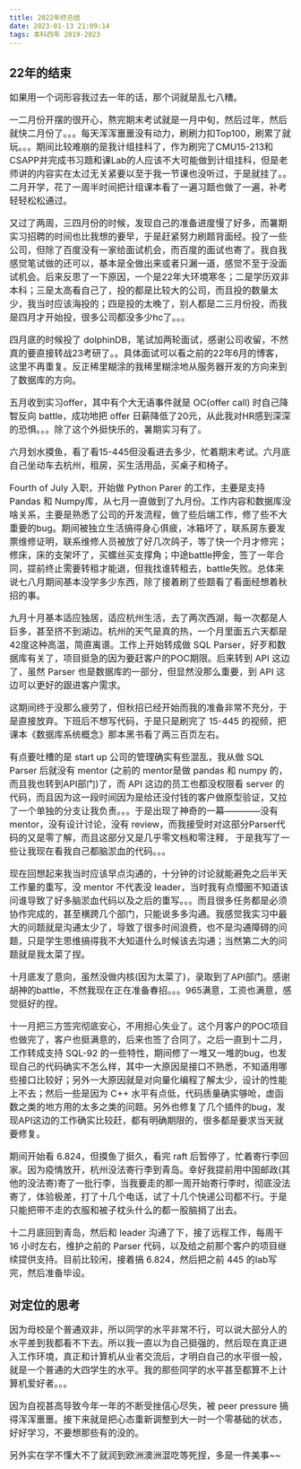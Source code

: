```yaml
---
title: 2022年终总结
date: 2023-01-13 21:09:14
tags: 本科四年 2019-2023
---
```


## 22年的结束

<font size=3>
如果用一个词形容我过去一年的话，那个词就是乱七八糟。

一二月份开摆的很开心，熬完期末考试就是一月中旬，然后过年，然后就快二月份了。。。每天浑浑噩噩没有动力，刷刷力扣Top100，刷累了就玩。。。期间比较难崩的是我计组挂科了，作为刷完了CMU15-213和CSAPP并完成书习题和课Lab的人应该不大可能做到计组挂科，但是老师讲的内容实在太过无关紧要以至于我一节课也没听过，于是就挂了。。二月开学，花了一周半时间把计组课本看了一遍习题也做了一遍，补考轻轻松松通过。

又过了两周，三四月份的时候，发现自己的准备进度慢了好多，而暑期实习招聘的时间也比我想的要早，于是赶紧努力刷题背面经。投了一些公司，但除了百度没有一家给面试机会，而百度的面试也寄了。我自我感觉笔试做的还可以，基本是全做出来或者只漏一道，感觉不至于没面试机会。后来反思了一下原因，一个是22年大环境寒冬；二是学历双非本科；三是太高看自己了，投的都是比较大的公司，而且投的数量太少，我当时应该海投的；四是投的太晚了，别人都是二三月份投，而我是四月才开始投，很多公司都没多少hc了。。。

四月底的时候投了 dolphinDB，笔试加两轮面试，感谢公司收留，不然真的要直接转战23考研了。。具体面试可以看之前的22年6月的博客，这里不再重复。反正稀里糊涂的我稀里糊涂地从服务器开发的方向来到了数据库的方向。

五月收到实习offer，其中有个大无语事件就是 OC(offer call) 时自己降智反向 battle，成功地把 offer 日薪降低了20元，从此我对HR感到深深的恐惧。。。除了这个外挺快乐的，暑期实习有了。

六月划水摸鱼，看了看15-445但没看进去多少，忙着期末考试。六月底自己坐动车去杭州，租房，买生活用品，买桌子和椅子。

Fourth of July 入职，开始做 Python Parer 的工作，主要是支持 Pandas 和 Numpy库，从七月一直做到了九月份。工作内容和数据库没啥关系，主要是熟悉了公司的开发流程，做了些后端工作，修了些不大重要的bug。期间被独立生活搞得身心俱疲，冰箱坏了，联系房东要发票维修证明，联系维修人员被放了好几次鸽子，等了快一个月才修完；修床，床的支架坏了，买螺丝买支撑角；中途battle押金，签了一年合同，提前终止需要转租才能退，但我找谁转租去，battle失败。总体来说七八月期间基本没学多少东西，除了接着刷了些题看了看面经想着秋招的事。

九月十月基本适应独居，适应杭州生活，去了两次西湖，每一次都是人巨多，甚至挤不到湖边。杭州的天气是真的热，一个月里面五六天都是42度这种高温，简直离谱。工作上开始转成做 SQL Parser，好歹和数据库有关了，项目挺急的因为要赶客户的POC期限。后来转到 API 这边了，虽然 Parser 也是数据库的一部分，但显然没那么重要，到 API 这边可以更好的跟进客户需求。

这期间终于没那么疲劳了，但秋招已经开始而我的准备非常不充分，于是直接放弃。下班后不想写代码，于是只是刷完了 15-445 的视频，把课本《数据库系统概念》那本黑书看了两三百页左右。

有点要吐槽的是 start up 公司的管理确实有些混乱，我从做 SQL Parser 后就没有 mentor (之前的 mentor是做 pandas 和 numpy 的，而且我也转到API部门)了，而 API 这边的员工也都没权限看 server 的代码，而且因为这一段时间因为是给还没付钱的客户做原型验证，又拉了一个单独的分支让我负责。。。于是出现了神奇的一幕————没有 mentor，没有设计讨论，没有 review，而我接受时对这部分Parser代码的又是零了解，而且这部分又是几乎零文档和零注释，
于是我写了一些让我现在看我自己都脑淤血的代码。。。

现在回想起来我当时应该早点沟通的，十分钟的讨论就能避免之后半天工作量的重写，没 mentor 不代表没 leader，当时我有点懵圈不知道该问谁导致了好多脑淤血代码以及之后的重写。。。而且很多任务都是必须协作完成的，甚至横跨几个部门，只能说多多沟通。我感觉我实习中最大的问题就是沟通太少了，导致了很多时间浪费，也不是沟通障碍的问题，只是学生思维搞得我不大知道什么时候该去沟通；当然第二大的问题就是我太菜了捏。

十月底发了意向，虽然没做内核(因为太菜了)，录取到了API部门。感谢胡神的battle，不然我现在正在准备春招。。。965满意，工资也满意，感觉挺好的捏。

十一月把三方签完彻底安心，不用担心失业了。这个月客户的POC项目也做完了，客户也挺满意的，后来也签了合同了。之后一直到十二月，工作转成支持 SQL-92 的一些特性，期间修了一堆又一堆的bug，也发现自己的代码确实不怎么样，其中一大原因是接口不熟悉，不知道用哪些接口比较好；另外一大原因就是对向量化编程了解太少，设计的性能上不去；然后一些是因为 C++ 水平有点低，代码质量确实够呛，虚函数之类的地方用的太多之类的问题。另外也修复了几个插件的bug，发现API这边的工作确实比较赶，都有明确期限的，很多都是要求当天就要修复。

期间开始看 6.824，但摸鱼了挺久，看完 raft 后暂停了，忙着寄行李回家。因为疫情放开，杭州没法寄行李到青岛。幸好我提前用中国邮政(其他的没法寄)寄了一批行李，当我要走的那一周开始寄行李时，彻底没法寄了，体验极差，打了十几个电话，试了十几个快递公司都不行。于是只能把带不走的衣服和被子枕头什么的都一股脑捐了出去。

十二月底回到青岛，然后和 leader 沟通了下，接了远程工作，每周干 16 小时左右，维护之前的 Parser 代码，以及给之前那个客户的项目继续提供支持。目前比较闲，接着搞 6.824，然后把之前 445 的lab写完，然后准备毕设。
</font>

## 对定位的思考

<font size=3>
因为母校是个普通双非，所以同学的水平非常不行，可以说大部分人的水平差到我都看不下去。所以我一直以为自己挺强的，然后现在真正进入工作环境，真正和计算机从业者交流后，才明白自己的水平很一般，就是一个普通的大四学生的水平。我的那些同学的水平甚至都算不上计算机爱好者。。。

因为自视甚高导致今年一年的不断受挫信心尽失，被 peer pressure 搞得浑浑噩噩。接下来就是把心态重新调整到大一时一个零基础的状态，好好学习，不要想那些有的没的。

另外实在学不懂大不了就润到欧洲澳洲混吃等死捏，多是一件美事~~
</font>
